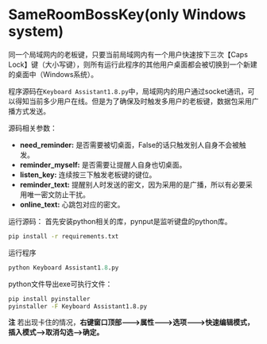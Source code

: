 # SameRoomBossKey(only Windows system)

同一个局域网内的老板键，只要当前局域网内有一个用户快速按下三次【Caps Lock】键（大小写键），则所有运行此程序的其他用户桌面都会被切换到一个新建的桌面中（Windows系统）。

程序源码在`Keyboard Assistant1.8.py`中，局域网内的用户通过socket通讯，可以得知当前多少用户在线。但是为了确保及时触发多用户的老板键，数据包采用广播方式发送。

源码相关参数：
- **need_reminder:** 是否需要被切桌面，False的话只触发别人自身不会被触发。
- **reminder_myself:** 是否需要让提醒人自身也切桌面。
- **listen_key:** 连续按三下触发老板键的键位。
- **reminder_text:** 提醒别人时发送的密文，因为采用的是广播，所以有必要采用唯一密文防止干扰。
- **online_text:** 心跳包对应的密文。

运行源码：
首先安装python相关的库，pynput是监听键盘的python库。

```bash
pip install -r requirements.txt
```

运行程序

```python
python Keyboard Assistant1.8.py
```


python文件导出exe可执行文件：

```bash
pip install pyinstaller
pyinstaller -F Keyboard Assistant1.8.py
```



**注**  若出现卡住的情况，**右键窗口顶部--->属性--->选项--->快速编辑模式，插入模式-->取消勾选-->确定。**
